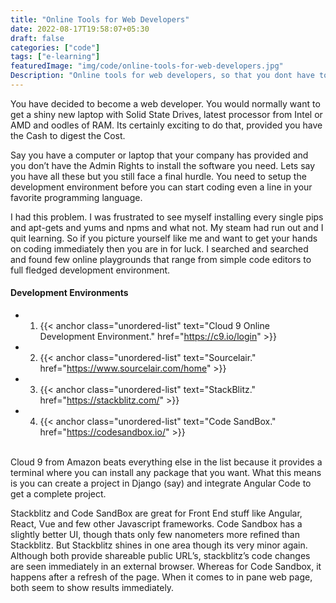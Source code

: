 ```yaml
---
title: "Online Tools for Web Developers"
date: 2022-08-17T19:58:07+05:30
draft: false
categories: ["code"]
tags: ["e-learning"]
featuredImage: "img/code/online-tools-for-web-developers.jpg"
Description: "Online tools for web developers, so that you dont have to install anything on your computer"
---
```


You have decided to become a web developer. You would normally want to get a shiny new laptop with Solid State Drives, latest processor from Intel or AMD and oodles of RAM. Its certainly exciting to do that, provided you have the Cash to digest the Cost.

Say you have a computer or laptop that your company has provided and you don’t have the Admin Rights to install the software you need. Lets say you have all these but you still face a final hurdle. You need to setup the development environment before you can start coding even a line in your favorite programming language.

I had this problem. I was frustrated to see myself installing every single pips and apt-gets and yums and npms and what not. My steam had run out and I quit learning. So if you picture yourself like me and want to get your hands on coding immediately then you are in for luck. I searched and searched and found few online playgrounds that range from simple code editors to full fledged development environment.

 

#### Development Environments

+ 1. {{< anchor class="unordered-list" text="Cloud 9 Online Development Environment." href="https://c9.io/login" >}}
+ 2. {{< anchor class="unordered-list" text="Sourcelair." href="https://www.sourcelair.com/home" >}}
+ 3. {{< anchor class="unordered-list" text="StackBlitz." href="https://stackblitz.com/" >}}
+ 4. {{< anchor class="unordered-list" text="Code SandBox." href="https://codesandbox.io/" >}} 

<br />
Cloud 9 from Amazon beats everything else in the list because it provides a terminal where you can install any package that you want. What this means is you can create a project in Django (say) and integrate Angular Code to get a complete project.

Stackblitz and Code SandBox are great for Front End stuff like Angular, React, Vue and few other Javascript frameworks. Code Sandbox has a slightly better UI, though thats only few nanometers more refined than Stackblitz. But Stackblitz shines in one area though its very minor again. Although both provide shareable public URL’s, stackblitz’s code changes are seen immediately in an external browser. Whereas for Code Sandbox, it happens after a refresh of the page. When it comes to in pane web page, both seem to show results immediately.